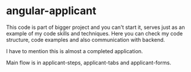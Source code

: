 # angular-applicant

This code is part of bigger project and you can't start it, serves just as an example of my code skills and techniques. Here you can check my code structure, code examples and also communication with backend.

I have to mention this is almost a completed application.

Main flow is in applicant-steps, applicant-tabs and applicant-forms.
